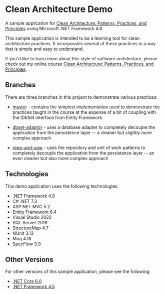  
# Clean Architecture Demo
A sample application for [Clean Architecture: Patterns, Practices, and Principles](https://pluralsight.pxf.io/clean-architecture) using Microsoft .NET Framework 4.8.

This sample application is intended to be a learning tool for clean architecture practices. It incorporates several of these practices in a way that is simple and easy to understand.

If you'd like to learn more about this style of software architecture, please check out my online course [Clean Architecture: Patterns, Practices, and Principles](https://pluralsight.pxf.io/clean-architecture).

## Branches
There are three branches in this project to demonstrate various practices:

 - [master](https://github.com/matthewrenze/clean-architecture-demo/tree/master) - contains the simplest implementation used to demonstrate the practices taught in the course at the expense of a bit of coupling with the IDbSet interface from Entity Framework

 - [dbset-adaptor](https://github.com/matthewrenze/clean-architecture-demo/tree/dbset-adapter) - uses a database adapter to completely decouple the application from the persistence layer -- a cleaner but slightly more complex approach

 - [repo-and-uow](https://github.com/matthewrenze/clean-architecture-demo/tree/repo-and-uow) - uses the repository and unit of work patterns to completely decouple the application from the persistance layer -- an even cleaner but also more complex approach

## Technologies
This demo application uses the following technologies:
 - .NET Framework 4.8
 - C# .NET 7.3
 - ASP.NET MVC 5.2
 - Entity Framework 6.4
 - Visual Studio 2022
 - SQL Server 2019
 - StructureMap 4.7
 - NUnit 3.13
 - Moq 4.18
 - SpecFlow 3.9

## Other Versions
For other versions of this sample application, please see the following:
 - [.NET Core 6.0](https://github.com/matthewrenze/clean-architecture-core)
 - [.NET Framework 4.5](https://github.com/matthewrenze/clean-architecture-demo/tree/v4.5)
